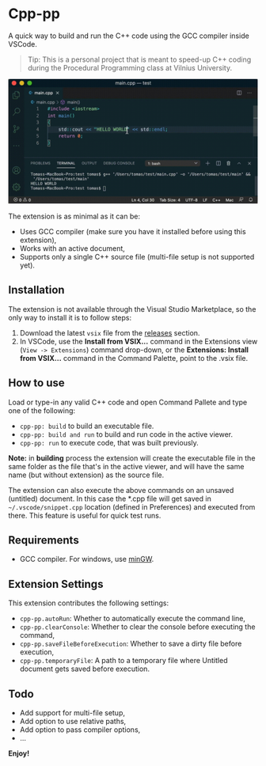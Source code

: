 
# Cpp-pp

A quick way to build and run the C++ code using the GCC compiler inside VSCode.

> Tip: This is a personal project that is meant to speed-up C++ coding during the Procedural Programming class at Vilnius University.

![cpp-pp](resources/cpp-pp.gif)

The extension is as minimal as it can be:
* Uses GCC compiler (make sure you have it installed before using this extension),
* Works with an active document,
* Supports only a single C++ source file (multi-file setup is not supported yet).

## Installation

The extension is not available through the Visual Studio Marketplace, so the only way to install it is to follow steps:
1. Download the latest `vsix` file from the [releases](https://github.com/rendertom/cpp-pp/releases) section.
2. In VSCode, use the **Install from VSIX...** command in the Extensions view (`View -> Extensions`) command drop-down, or the **Extensions: Install from VSIX...** command in the Command Palette, point to the .vsix file.

## How to use

Load or type-in any valid C++ code and open Command Pallete and type one of the following:
* `cpp-pp: build` to build an executable file.
* `cpp-pp: build and run` to build and run code in the active viewer.
* `cpp-pp: run` to execute code, that was built previously.

**Note:** in **building** process the extension will create the executable file in the same folder as the file that's in the active viewer, and will have the same name (but without extension) as the source file.

The extension can also execute the above commands on an unsaved (untitled) document. In this case the *.cpp file will get saved in `~/.vscode/snippet.cpp` location (defined in Preferences) and executed from there. This feature is useful for quick test runs.

## Requirements

  - GCC compiler. For windows, use [minGW](http://www.mingw.org/).

## Extension Settings

This extension contributes the following settings:

* `cpp-pp.autoRun`: Whether to automatically execute the command line,
* `cpp-pp.clearConsole`: Whether to clear the console before executing the command,
* `cpp-pp.saveFileBeforeExecution`: Whether to save a dirty file before execution,
* `cpp-pp.temporaryFile`: A path to a temporary file where Untitled document gets saved before execution.

## Todo

* Add support for multi-file setup,
* Add option to use relative paths,
* Add option to pass compiler options,
* ...

**Enjoy!**